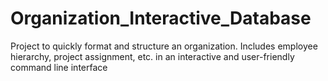 # Organization_Interactive_Database
Project to quickly format and structure an organization. Includes employee hierarchy, project assignment, etc. in an interactive and user-friendly command line interface
